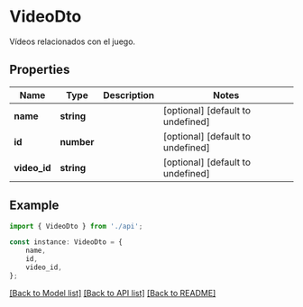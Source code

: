 # VideoDto

Vídeos relacionados con el juego.

## Properties

Name | Type | Description | Notes
------------ | ------------- | ------------- | -------------
**name** | **string** |  | [optional] [default to undefined]
**id** | **number** |  | [optional] [default to undefined]
**video_id** | **string** |  | [optional] [default to undefined]

## Example

```typescript
import { VideoDto } from './api';

const instance: VideoDto = {
    name,
    id,
    video_id,
};
```

[[Back to Model list]](../README.md#documentation-for-models) [[Back to API list]](../README.md#documentation-for-api-endpoints) [[Back to README]](../README.md)
